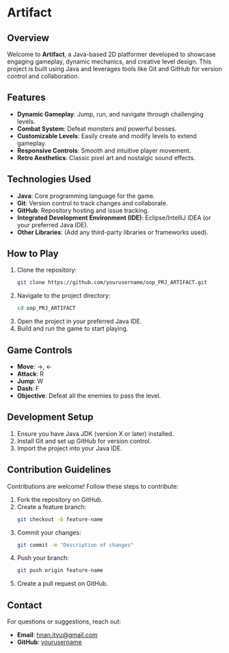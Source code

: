 # Artifact

## Overview
Welcome to **Artifact**, a Java-based 2D platformer developed to showcase engaging gameplay, dynamic mechanics, and creative level design. This project is built using Java and leverages tools like Git and GitHub for version control and collaboration.

## Features
- **Dynamic Gameplay**: Jump, run, and navigate through challenging levels.
- **Combat System**: Defeat monsters and powerful bosses.
- **Customizable Levels**: Easily create and modify levels to extend gameplay.
- **Responsive Controls**: Smooth and intuitive player movement.
- **Retro Aesthetics**: Classic pixel art and nostalgic sound effects.

## Technologies Used
- **Java**: Core programming language for the game.
- **Git**: Version control to track changes and collaborate.
- **GitHub**: Repository hosting and issue tracking.
- **Integrated Development Environment (IDE)**: Eclipse/IntelliJ IDEA (or your preferred Java IDE).
- **Other Libraries**: (Add any third-party libraries or frameworks used).

## How to Play
1. Clone the repository:
   ```bash
   git clone https://github.com/yourusername/oop_PRJ_ARTIFACT.git

   ```
2. Navigate to the project directory:
   ```bash
   cd oop_PRJ_ARTIFACT
   ```
3. Open the project in your preferred Java IDE.
4. Build and run the game to start playing.

## Game Controls
- **Move**: →, ←
- **Attack**: R
- **Jump**: W
- **Dash**: F
- **Objective**: Defeat all the enemies to pass the level.

## Development Setup
1. Ensure you have Java JDK (version X or later) installed.
2. Install Git and set up GitHub for version control.
3. Import the project into your Java IDE.

## Contribution Guidelines
Contributions are welcome! Follow these steps to contribute:
1. Fork the repository on GitHub.
2. Create a feature branch:
   ```bash
   git checkout -b feature-name
   ```
3. Commit your changes:
   ```bash
   git commit -m "Description of changes"
   ```
4. Push your branch:
   ```bash
   git push origin feature-name
   ```
5. Create a pull request on GitHub.


## Contact
For questions or suggestions, reach out:
- **Email**: hnan.ityu@gmail.com
- **GitHub**: [yourusername](https://github.com/KyungUwU)
